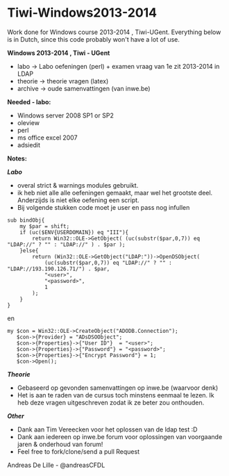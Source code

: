 Tiwi-Windows2013-2014
=====================

Work done for Windows course 2013-2014 , Tiwi-UGent.
Everything below is in Dutch, since this code probably won't have a lot of use.

**Windows 2013-2014 , Tiwi - UGent**
* labo -> Labo oefeningen (perl) + examen vraag van 1e zit 2013-2014 in LDAP
* theorie -> theorie vragen (latex)
* archive -> oude samenvattingen (van inwe.be)

**Needed - labo:**
* Windows server 2008 SP1 or SP2
* oleview
* perl
* ms office excel 2007
* adsiedit

**Notes:**

***Labo***
* overal strict & warnings modules gebruikt.
* ik heb niet alle alle oefeningen gemaakt, maar wel het grootste deel. Anderzijds is niet elke oefening een script.
* Bij volgende stukken code moet je user en pass nog infullen
```
sub bindObj{
	my $par = shift;
	if (uc($ENV{USERDOMAIN}) eq "III"){
		return Win32::OLE->GetObject( (uc(substr($par,0,7)) eq "LDAP://" ? "" : "LDAP://" ) . $par );
	}else{
		return (Win32::OLE->GetObject("LDAP:"))->OpenDSObject(
			(uc(substr($par,0,7)) eq "LDAP://" ? "" : "LDAP://193.190.126.71/") . $par,
			"<user>",
			"<password>",
			1
		);
	}
}
```
 en
```
my $con = Win32::OLE->CreateObject("ADODB.Connection");
   $con->{Provider} = "ADsDSOObject";
   $con->{Properties}->{"User ID"}  = "<user>";
   $con->{Properties}->{"Password"} = "<password>";
   $con->{Properties}->{"Encrypt Password"} = 1;
   $con->Open();
```


***Theorie***
* Gebaseerd op gevonden samenvattingen op inwe.be (waarvoor denk)
* Het is aan te raden van de cursus toch minstens eenmaal te lezen. Ik heb deze vragen uitgeschreven zodat ik ze beter zou onthouden.


***Other***
* Dank aan Tim Vereecken voor het oplossen van de ldap test :D 
* Dank aan iedereen op inwe.be forum voor oplossingen van voorgaande jaren & onderhoud van forum!
* Feel free to fork/clone/send a pull Request



Andreas De Lille - @andreasCFDL